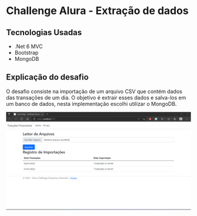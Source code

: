 # Challenge Alura - Extração de dados

## Tecnologias Usadas

- .Net 6 MVC
- Bootstrap
- MongoDB

## Explicação do desafio

O desafio consiste na importação de um arquivo CSV que contém dados das transações de um dia. O objetivo é extrair esses dados e salva-los em um banco de dados, nesta implementação escolhi utilizar o MongoDB.

![Tela de importação](./docs/tela-importacao.png)
